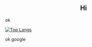 <h2 align="center">Hi</h2>

ok

[![Top Langs](https://github-readme-stats-eight-lac-66.vercel.app/api/top-langs/?username=Punuy&theme=dark)](https://www.youtube.com/watch?v=dQw4w9WgXcQ)

ok google
